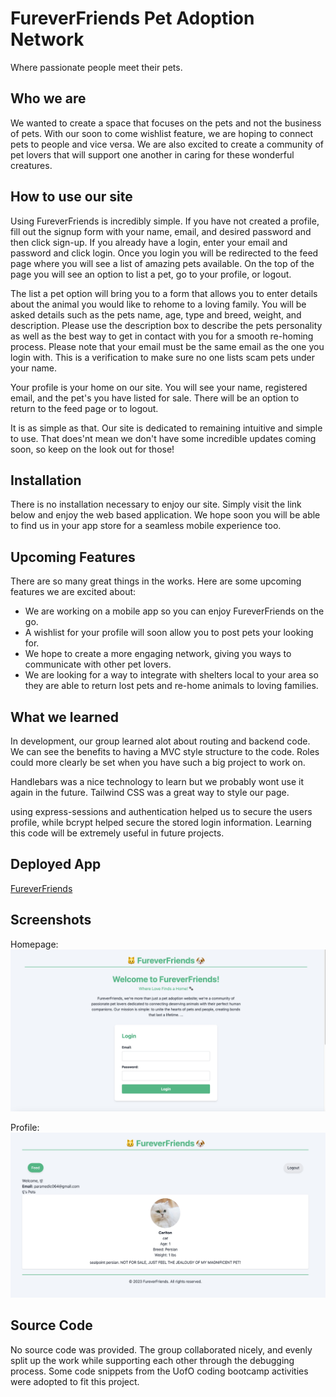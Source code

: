 # FureverFriends Pet Adoption Network
Where passionate people meet their pets.

## Who we are
We wanted to create a space that focuses on the pets and not the business of pets. With our soon to come wishlist feature, we are hoping to connect pets to people and vice versa. We are also excited to create a community of pet lovers that will support one another in caring for these wonderful creatures.

## How to use our site

Using FureverFriends is incredibly simple. If you have not created a profile, fill out the signup form with your name, email, and desired password and  then click sign-up. If you already have a login, enter your email and password and click login. Once you login you will be redirected to the feed page where you will see a list of amazing pets available. On the top of the page you will see an option to list a pet, go to your profile, or logout.

The list a pet option will bring you to a form that allows you to enter details about the animal you would like to rehome to a loving family. You will be asked details such as the pets name, age, type and breed, weight, and description. Please use the description box to describe the pets personality as well as the best way to get in contact with you for a smooth re-homing process. Please note that your email must be the same email as the one you login with. This is a verification to make sure no one lists scam pets under your name.

Your profile is your home on our site. You will see your name, registered email, and the pet's you have listed for sale. There will be an option to return to the feed page or to logout.

It is as simple as that. Our site is dedicated to remaining intuitive and simple to use. That does'nt mean we don't have some incredible updates coming soon, so keep on the look out for those!

## Installation

There is no installation necessary to enjoy our site. Simply visit the link below and enjoy the web based application. We hope soon you will be able to find us in your app store for a seamless mobile experience too.

## Upcoming Features

There are so many great things in the works. Here are some upcoming features we are excited about:
- We are working on a mobile app so you can enjoy FureverFriends on the go.
- A wishlist for your profile will soon allow you to post pets your looking for.
- We hope to create a more engaging network, giving you ways to communicate with other pet lovers.
- We are looking for a way to integrate with shelters local to your area so they are able to return lost pets and re-home animals to loving families.

## What we learned

In development, our group learned alot about routing and backend code. We can see the benefits to having a MVC style structure to the code. Roles could more clearly be set when you have such a big project to work on.

Handlebars was a nice technology to learn but we probably wont use it again in the future. Tailwind CSS was a great way to style our page.

using express-sessions and authentication helped us to secure the users profile, while bcrypt helped secure the stored login information. Learning this code will be extremely useful in future projects.

## Deployed App

[FureverFriends](https://pure-scrubland-49342-080c7f0b82aa.herokuapp.com/)

## Screenshots
Homepage:
![Homepage](./public/images/homepage.jpg)

Profile:
![profile](./public/images/profile.jpg)

## Source Code

No source code was provided. The group collaborated nicely, and evenly split up the work while supporting each other through the debugging process. Some code snippets from the UofO coding bootcamp activities were adopted to fit this project. 
